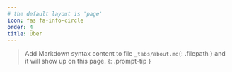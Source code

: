 ```yaml
---
# the default layout is 'page'
icon: fas fa-info-circle
order: 4
title: Über
---
```


> Add Markdown syntax content to file `_tabs/about.md`{: .filepath } and it will show up on this page.
{: .prompt-tip }
